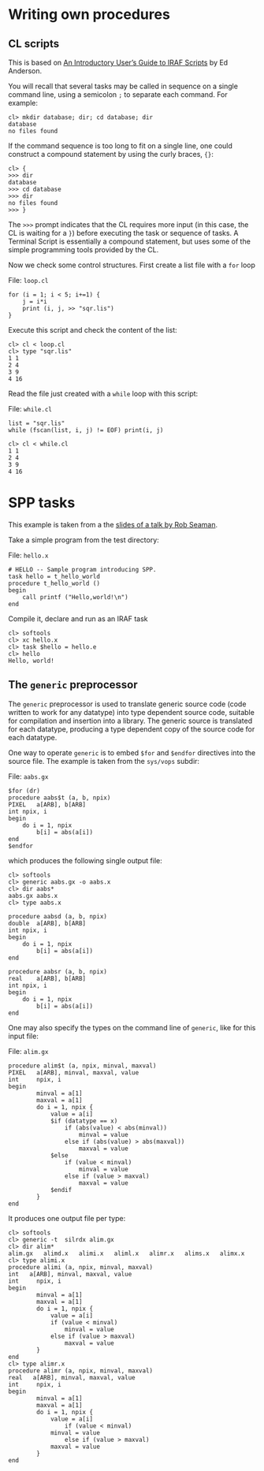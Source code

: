 # Writing own procedures

## CL scripts

This is based on [An Introductory User’s Guide to IRAF
Scripts](http://iraf.noao.edu/iraf/ftp/iraf/docs/script.pdf) by Ed Anderson.

You will recall that several tasks may be called in sequence on a
single command line, using a semicolon `;` to separate each command.
For example:

```
cl> mkdir database; dir; cd database; dir
database
no files found
```

If the command sequence is too long to fit on a single line, one could
construct a compound statement by using the curly braces, `{}`:

```
cl> {
>>> dir
database
>>> cd database
>>> dir
no files found
>>> }
```

The `>>>` prompt indicates that the CL requires more input (in this
case, the CL is waiting for a `}`) before executing the task or
sequence of tasks.  A Terminal Script is essentially a compound
statement, but uses some of the simple programming tools provided by
the CL.

Now we check some control structures. First create a list file with a
`for` loop

File: `loop.cl`
```
for (i = 1; i < 5; i+=1) {
    j = i*i
    print (i, j, >> "sqr.lis")
}
```

Execute this script and check the content of the list:


```
cl> cl < loop.cl
cl> type "sqr.lis"
1 1 
2 4 
3 9 
4 16 
```

Read the file just created with a `while` loop with this script:

File: `while.cl`
```
list = "sqr.lis"
while (fscan(list, i, j) != EOF) print(i, j)
```



```
cl> cl < while.cl
1 1 
2 4 
3 9 
4 16 
```

# SPP tasks

This example is taken from a the [slides of a talk by Rob
Seaman](http://iraf.noao.edu/ftp/docs/spp_intro.pdf).

Take a simple program from the test directory:

File: `hello.x`
```
# HELLO -- Sample program introducing SPP.
task hello = t_hello_world
procedure t_hello_world ()
begin
    call printf ("Hello,world!\n")
end
```

Compile it, declare and run as an IRAF task


```
cl> softools
cl> xc hello.x
cl> task $hello = hello.e
cl> hello
Hello, world!
```

## The `generic` preprocessor

The `generic` preprocessor is used to translate generic source code (code
written to work for any datatype) into type dependent source code,
suitable for compilation and insertion into a library.  The generic source
is translated for each datatype, producing a type dependent copy of the
source code for each datatype.

One way to operate `generic` is to embed `$for` and `$endfor`
directives into the source file. The example is taken from the
`sys/vops` subdir:

File: `aabs.gx`
```
$for (dr)
procedure aabs$t (a, b, npix)
PIXEL	a[ARB], b[ARB]
int	npix, i
begin
	do i = 1, npix
	    b[i] = abs(a[i])
end
$endfor
```

which produces the following single output file:

```
cl> softools
cl> generic aabs.gx -o aabs.x
cl> dir aabs*
aabs.gx aabs.x 
cl> type aabs.x

procedure aabsd (a, b, npix)
double	a[ARB], b[ARB]
int	npix, i
begin
	do i = 1, npix
	    b[i] = abs(a[i])
end

procedure aabsr (a, b, npix)
real	a[ARB], b[ARB]
int	npix, i
begin
	do i = 1, npix
	    b[i] = abs(a[i])
end

```

One may also specify the types on the command line of `generic`, like
for this input file:

File: `alim.gx`
```
procedure alim$t (a, npix, minval, maxval)
PIXEL   a[ARB], minval, maxval, value
int     npix, i
begin
        minval = a[1]
        maxval = a[1]
        do i = 1, npix {
            value = a[i]
            $if (datatype == x)
                if (abs(value) < abs(minval))
                    minval = value
                else if (abs(value) > abs(maxval))
                    maxval = value
            $else
                if (value < minval)
                    minval = value
                else if (value > maxval)
                    maxval = value
            $endif
        }
end
```

It produces one output file per type:

```
cl> softools
cl> generic -t  silrdx alim.gx
cl> dir alim*
alim.gx   alimd.x   alimi.x   aliml.x   alimr.x   alims.x   alimx.x   
cl> type alimi.x
procedure alimi (a, npix, minval, maxval)
int   a[ARB], minval, maxval, value
int     npix, i
begin
        minval = a[1]
        maxval = a[1]
        do i = 1, npix {
            value = a[i]
            if (value < minval)
                minval = value
            else if (value > maxval)
                maxval = value
        }
end
cl> type alimr.x
procedure alimr (a, npix, minval, maxval)
real   a[ARB], minval, maxval, value
int     npix, i
begin
        minval = a[1]
        maxval = a[1]
        do i = 1, npix {
            value = a[i]
                if (value < minval)
            minval = value
                else if (value > maxval)
            maxval = value
        }
end
```
